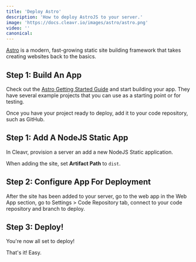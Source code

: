 ```yaml
---
title: 'Deploy Astro'
description: 'How to deploy AstroJS to your server.'
image: 'https://docs.cleavr.io/images/astro/astro.png'
video: ''
canonical: 
---
```


[Astro](https://astro.build/) is a modern, fast-growing static site building framework that takes creating websites back to the basics.

## Step 1: Build An App

Check out the [Astro Getting Started Guide](https://docs.astro.build/en/getting-started/) and start building your app. They have several example
projects that you can use as a starting point or for testing. 

Once you have your project ready to deploy, add it to your code repository, such as GitHub. 

## Step 1: Add A NodeJS Static App 

In Cleavr, provision a server an add a new NodeJS Static application. 

When adding the site, set **Artifact Path** to `dist`. 

## Step 2: Configure App For Deployment

After the site has been added to your server, go to the web app in the Web App section, go to Settings > Code Repository tab, connect to your code repository and branch to deploy. 

## Step 3: Deploy! 

You're now all set to deploy! 

That's it! Easy. 
